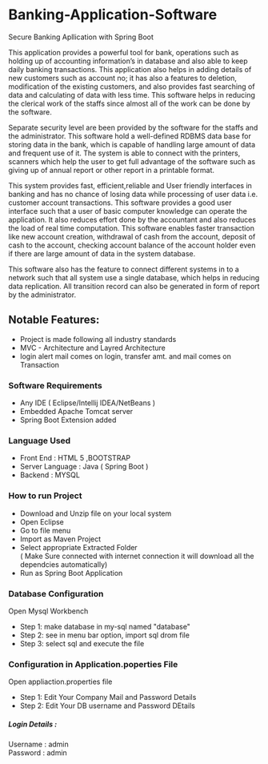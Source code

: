 # Banking-Application-Software
Secure Banking Apllication with Spring Boot

This application provides a powerful tool for bank, operations such as holding up of accounting information’s in database and also able to keep daily banking transactions. This application also helps in adding details of new customers such as account no; it has also a features to deletion, modification of the existing customers, and also provides fast searching of data and calculating of data with less time. This software helps in reducing the clerical work of the staffs since almost all of the work can be done by the software.

Separate security level are been provided by the software for the staffs and the administrator. This software hold a well-defined RDBMS data base for storing data in the bank, which is capable of handling large amount of data and frequent use of it. The system is able to connect with the printers, scanners which help the user to get full advantage of the software such as giving up of annual report or other report in a printable format.

This system provides fast, efficient,reliable and User friendly interfaces in banking and has no chance of losing data while processing of user data i.e. customer account transactions. This software provides a good user interface such that a user of basic computer knowledge can operate the application. It also reduces effort done by the accountant and also reduces the load of real time computation. This software enables faster transaction like new account creation, withdrawal of cash from the account, deposit of cash to the account, checking account balance of the account holder even if there are large amount of data in the system database.

This software also has the feature to connect different systems in to a network such that all system use a single database, which helps in reducing data replication. All transition record can also be generated in form of report by the administrator.

<h2>Notable Features:</h2>
<ul>
  <li>Project is made following all industry standards</li>
  <li>MVC - Architecture and Layred Architecture </li>
  <li>login alert mail comes on login, transfer amt. and mail comes on Transaction</li>
</ul>


<h3>Software Requirements</h3>
<ul>
<li>Any IDE ( Eclipse/Intellij IDEA/NetBeans )</li>
<li>Embedded Apache Tomcat server</li>
<li>Spring Boot Extension added</li>
</ul>

<h3>Language Used</h3>
<ul>
<li>Front End : HTML 5 ,BOOTSTRAP</li>
<li>Server Language : Java ( Spring Boot )</li>
<li>Backend : MYSQL</li>
</ul>
<h3>How to run Project</h3>
<ul>
<li>Download and Unzip file on your local system</li>
<li>Open Eclipse </li>
<li>Go to file menu</li>
<li>Import as Maven Project</li>
<li>Select appropriate Extracted Folder</li>
( Make Sure connected with internet connection it will download all the dependcies automatically)
<li>Run as Spring Boot Application</li>
</ul>

<h3>Database Configuration</h3>
Open Mysql Workbench
<ul>
<li>Step 1: make database in my-sql named "database"</li>
<li>Step 2: see in menu bar option, import sql drom file</li>
<li>Step 3: select sql and execute the file </li>
</ul>

<h3>Configuration in Application.poperties File</h3>
Open appliaction.properties file
<ul>
<li>Step 1: Edit Your Company Mail and Password Details</li>
<li>Step 2: Edit Your DB username and Password DEtails</li>
</ul>
<h5>Login Details :</h5>
Username : admin<br>
Password : admin
